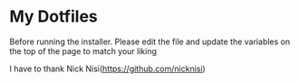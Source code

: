 My Dotfiles
============

Before running the installer. Please edit the file and update the variables on the top of the page to match your liking

I have to thank Nick Nisi(https://github.com/nicknisi)
